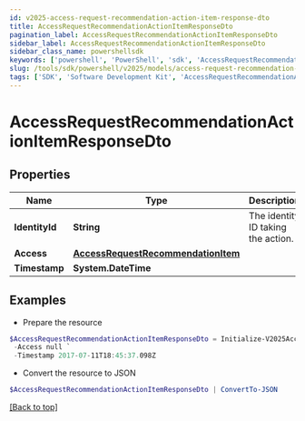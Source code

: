 ```yaml
---
id: v2025-access-request-recommendation-action-item-response-dto
title: AccessRequestRecommendationActionItemResponseDto
pagination_label: AccessRequestRecommendationActionItemResponseDto
sidebar_label: AccessRequestRecommendationActionItemResponseDto
sidebar_class_name: powershellsdk
keywords: ['powershell', 'PowerShell', 'sdk', 'AccessRequestRecommendationActionItemResponseDto', 'V2025AccessRequestRecommendationActionItemResponseDto'] 
slug: /tools/sdk/powershell/v2025/models/access-request-recommendation-action-item-response-dto
tags: ['SDK', 'Software Development Kit', 'AccessRequestRecommendationActionItemResponseDto', 'V2025AccessRequestRecommendationActionItemResponseDto']
---
```



# AccessRequestRecommendationActionItemResponseDto

## Properties

Name | Type | Description | Notes
------------ | ------------- | ------------- | -------------
**IdentityId** | **String** | The identity ID taking the action. | [optional] 
**Access** | [**AccessRequestRecommendationItem**](access-request-recommendation-item) |  | [optional] 
**Timestamp** | **System.DateTime** |  | [optional] 

## Examples

- Prepare the resource
```powershell
$AccessRequestRecommendationActionItemResponseDto = Initialize-V2025AccessRequestRecommendationActionItemResponseDto  -IdentityId 2c91808570313110017040b06f344ec9 `
 -Access null `
 -Timestamp 2017-07-11T18:45:37.098Z
```

- Convert the resource to JSON
```powershell
$AccessRequestRecommendationActionItemResponseDto | ConvertTo-JSON
```


[[Back to top]](#) 

